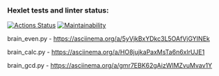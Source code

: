 ### Hexlet tests and linter status:
[![Actions Status](https://github.com/Myakot/python-project-49/workflows/hexlet-check/badge.svg)](https://github.com/Myakot/python-project-49/actions)
[![Maintainability](https://api.codeclimate.com/v1/badges/b59cde75c1a789a2b933/maintainability)](https://codeclimate.com/github/Myakot/python-project-49/maintainability)

brain_even.py - https://asciinema.org/a/5yVjkBxYDkc3L5OAfVjGYINEk

brain_calc.py - https://asciinema.org/a/HO8jujkaPaxMsTa6n6xlrUJE1

brain_gcd.py - https://asciinema.org/a/gmr7EBK62gAizWlMZvuMvav1Y
